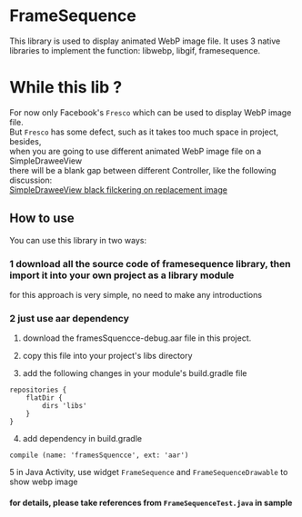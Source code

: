 # FrameSequence
This library is used to display animated WebP image file. 
It uses 3 native libraries to implement the function: libwebp, libgif, framesequence.

# While this lib ?
For now only Facebook's `Fresco` which can be used to display WebP image file.<br>
But `Fresco` has some defect, such as it takes too much space in project, besides,<br>
when you are going to use different animated WebP image file on a SimpleDraweeView<br>
there will be a blank gap between different Controller, like the following discussion:<br>
[SimpleDraweeView black filckering on replacement image](https://github.com/facebook/fresco/issues/1468)

## How to use

You can use this library in two ways:
### 1 download all the source code of framesequence library, then import it into your own project as a library module
for this approach is very simple, no need to make any introductions

### 2 just use aar dependency
1. download the framesSquencce-debug.aar file in this project.

2. copy this file into your project's libs directory

3. add the following changes in your module's build.gradle file
```
repositories {
    flatDir {
        dirs 'libs'
    }
}
```

4. add dependency in build.gradle
```
compile (name: 'framesSquencce', ext: 'aar')
```

5 in Java Activity, use widget `FrameSequence` and `FrameSequenceDrawable` to show webp image<br>
#### for details, please take references from `FrameSequenceTest.java` in sample
